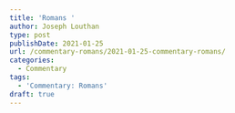 ```yaml
---
title: 'Romans '
author: Joseph Louthan
type: post
publishDate: 2021-01-25
url: /commentary-romans/2021-01-25-commentary-romans/
categories:
  - Commentary
tags:
  - 'Commentary: Romans'
draft: true
---
```

